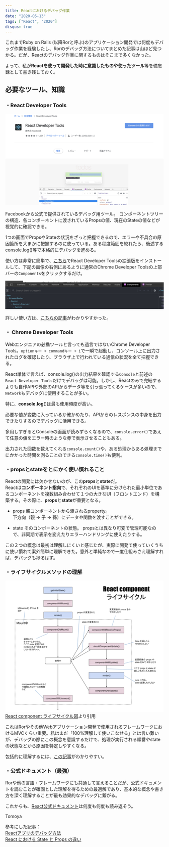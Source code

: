 ```yaml
---
title: Reactにおけるデバッグ作業
date: "2020-05-13"
tags: ["React", "2020"]
disqus: true
---
```


これまでRuby on Rails (以降Rorと呼ぶ)のアプリケーション開発では何度もデバッグ作業を経験したし、Rorのデバッグ方法についてまとめた記事は山ほど見つかる。だが、Reactのデバッグ作業に関するものはそこまで多くなかった。

よって、私が**Reactを使って開発した時に意識したものや使ったツール**等を備忘録として書き残しておく。

## 必要なツール、知識

 ### ・React Developer Tools
 ![official react dev tools picture](./official_react_extension.png)

Facebookから公式で提供されているデバッグ用ツール。
コンポーネントツリーの構造、各コンポーネントに渡されているPropsの値、現在のStateの値などが視覚的に確認できる。

1つの画面でPropsやStateの状況をざっと把握できるので、エラーや不具合の原因箇所を大まかに把握するのに使っている。ある程度範囲を絞れたら、後述するconsole.log()等で本格的にデバッグを進める。

使い方は非常に簡単で、[こちら](https://chrome.google.com/webstore/detail/react-developer-tools/fmkadmapgofadopljbjfkapdkoienihi?hl=ja)でReact Developer Toolsの拡張版をインストールして、下記の画像の右側にあるように通常のChrome Developer Toolsの上部バーの`Components`をクリックするだけ。

![react dev tools picture](./react_dev_tool.png)

詳しい使い方は、[こちらの記事](https://qiita.com/s_harada/items/3a06567c1e7d8ec8b178)がわかりやすかった。

### ・ Chrome Developer Tools
Webエンジニアの必携ツールと言っても過言ではないChrome Developer Tools。`optionキー + commandキー + i`で一瞬で起動し、コンソール上に出力されたログを確認したり、ブラウザ上で行われている通信の状況を全て把握できる。

React単体で言えば、console.log()の出力結果を確認する`Console`と前述の`React Developer Tools`だけでデバッグは可能。しかし、Reactのみで完結するよりも自作APIや外部のAPIからデータ等を引っ張ってくるケースが多いので、`Network`もデバッグに使用することが多い。

特に、**console.log**()は最も使用頻度が高い。

必要な値が変数に入っているか確かめたり、APIからのレスポンスの中身を出力できたりするのでデバッグに活用できる。

多用しすぎるとConsoleの画面が読みずらくなるので、`console.error()`であえて任意の値をエラー時のような赤で表示させることもある。

出力された回数を数えてくれる`console.count()`や、ある処理からある処理までにかかった時間を測ることのできる`console.time()`も便利。

 ### ・propsとstateをとにかく使い慣れること
Reactの開発には欠かせないのが、この**props**と**state**だ。  
Reactは**コンポーネント指向**で、それぞれのUIを基準に分けられた最小単位であるコンポーネントを複数組み合わせて１つの大きなUI（フロントエンド）を構築する。その際に、**props**と**state**が重要となる。

 - props
 親コンポーネントから渡されるproperty。  
 下方向（親 -> 子 -> 孫）にデータや関数を渡すことができる。

 - state
 そのコンポーネントの状態。
 propsとは異なり可変で管理可能なので、非同期で表示を変えたりエラーハンドリングに使えたりする。

この２つの概念は最初は理解しにくいと感じたが、実際に開発で使っていくうちに使い慣れて案外簡単に理解できた。意外と単純なので一度仕組みさえ理解すれば、デバッグも捗るはず。

 ### ・ライフサイクルメソッドの理解

![react lifecycle pic](./react_lifecycle.png)
[React component ライフサイクル図](https://qiita.com/kawachi/items/092bfc281f88e3a6e456)より引用


これはRorやその他Webアプリケーション開発で使用されるフレームワークにおけるMVCくらい重要。私はまだ「100%理解して使いこなせる」とは言い難いが、デバッグの際にこの概念を意識するだけで、処理が実行される順番やstateの状態などから原因を特定しやすくなる。

包括的に理解するには、[この記事](https://qiita.com/Julia0709/items/3c3fc8d29fd2e56ed7a9)がわかりやすい。

 ### ・公式ドキュメント（最強）
Rorや他の言語・フレームワークにも共通して言えることだが、公式ドキュメントを読むことが確固とした理解を得るための最適解であり、基本的な概念や書き方を深く理解することが最も効果的なデバッグに繋がる。

これからも、[React公式ドキュメント](https://reactjs.org/)は何度も何度も読み返そう。

Tomoya

参考にした記事：  
[Reactアプリのデバッグ方法](https://qiita.com/s_harada/items/3a06567c1e7d8ec8b178)  
[React における State と Props の違い](https://qiita.com/kyrieleison/items/78b3295ff3f37969ab50)  

